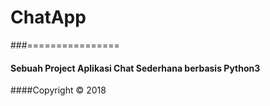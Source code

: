 # ChatApp
###================
#### Sebuah Project Aplikasi Chat Sederhana berbasis Python3

####Copyright © 2018